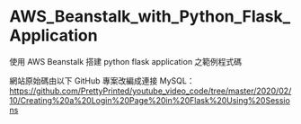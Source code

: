 # AWS_Beanstalk_with_Python_Flask_Application
使用 AWS Beanstalk 搭建 python flask application 之範例程式碼

網站原始碼由以下 GitHub 專案改編成連接 MySQL：
<https://github.com/PrettyPrinted/youtube_video_code/tree/master/2020/02/10/Creating%20a%20Login%20Page%20in%20Flask%20Using%20Sessions>
